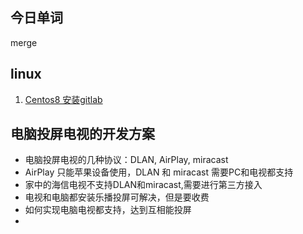 ## 今日单词
merge

## linux 
1. [Centos8 安装gitlab](https://help.aliyun.com/document_detail/52857.html)

## 电脑投屏电视的开发方案
- 电脑投屏电视的几种协议：DLAN, AirPlay, miracast
- AirPlay 只能苹果设备使用，DLAN 和 miracast 需要PC和电视都支持
- 家中的海信电视不支持DLAN和miracast,需要进行第三方接入
- 电视和电脑都安装乐播投屏可解决，但是要收费
- 如何实现电脑电视都支持，达到互相能投屏
- 



